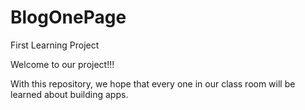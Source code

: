 # BlogOnePage
First Learning Project



Welcome to our project!!!

With this repository, we hope that every one in our class room will be learned about building apps.
